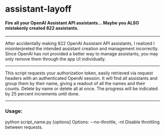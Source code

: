 # assistant-layoff #
#### Fire all your OpenAI Assistant API assistants... Maybe you ALSO mistakenly created 822 assistants.
---
After accidentally making 822 OpenAI Assistant API assistants, I realized I misinterpreted the intended assistant creation and management incorrectly.
Since OpenAI has not provided a better way to manage assistants, you may only remove them through the app UI individually.

---
This script requests your authorization token, easily retrieved via request headers with an authenticated OpenAI session.
It will find all assistants and group them by their name, giving a readout of all the names and their counts.
Delete by name or delete all at once. The progress will be indicated by 25 percent increments until done.

---
### Usage:
python script_name.py [options]
Options:
    --no-throttle, -nt    Disable throttling between requests.
